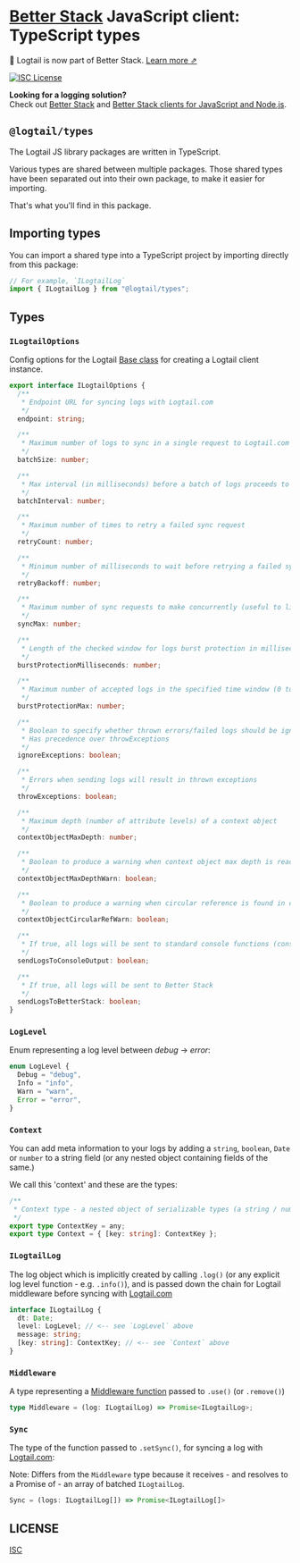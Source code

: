 # [Better Stack](https://betterstack.com/logs) JavaScript client: TypeScript types

📣 Logtail is now part of Better Stack. [Learn more ⇗](https://betterstack.com/press/introducing-better-stack/)

[![ISC License](https://img.shields.io/badge/license-ISC-ff69b4.svg)](LICENSE.md)

**Looking for a logging solution?**  
Check out [Better Stack](https://betterstack.com/logs) and [Better Stack clients for JavaScript and Node.js](https://betterstack.com/docs/logs/javascript/).

## `@logtail/types`

The Logtail JS library packages are written in TypeScript.

Various types are shared between multiple packages. Those shared types have been separated out into their own package, to make it easier for importing.

That's what you'll find in this package.

## Importing types

You can import a shared type into a TypeScript project by importing directly from this package:

```typescript
// For example, `ILogtailLog`
import { ILogtailLog } from "@logtail/types";
```

## Types

### `ILogtailOptions`

Config options for the Logtail [Base class](https://github.com/logtail/logtail-js/tree/master/packages/core#the-base-class) for creating a Logtail client instance.

```typescript
export interface ILogtailOptions {
  /**
   * Endpoint URL for syncing logs with Logtail.com
   */
  endpoint: string;

  /**
   * Maximum number of logs to sync in a single request to Logtail.com
   */
  batchSize: number;

  /**
   * Max interval (in milliseconds) before a batch of logs proceeds to syncing
   */
  batchInterval: number;

  /**
   * Maximum number of times to retry a failed sync request
   */
  retryCount: number;

  /**
   * Minimum number of milliseconds to wait before retrying a failed sync request
   */
  retryBackoff: number;

  /**
   * Maximum number of sync requests to make concurrently (useful to limit network I/O)
   */
  syncMax: number;

  /**
   * Length of the checked window for logs burst protection in milliseconds (0 to disable)
   */
  burstProtectionMilliseconds: number;

  /**
   * Maximum number of accepted logs in the specified time window (0 to disable)
   */
  burstProtectionMax: number;

  /**
   * Boolean to specify whether thrown errors/failed logs should be ignored
   * Has precedence over throwExceptions
   */
  ignoreExceptions: boolean;

  /**
   * Errors when sending logs will result in thrown exceptions
   */
  throwExceptions: boolean;

  /**
   * Maximum depth (number of attribute levels) of a context object
   */
  contextObjectMaxDepth: number;

  /**
   * Boolean to produce a warning when context object max depth is reached
   */
  contextObjectMaxDepthWarn: boolean;

  /**
   * Boolean to produce a warning when circular reference is found in context
   */
  contextObjectCircularRefWarn: boolean;

  /**
   * If true, all logs will be sent to standard console functions (console.info, console.warn, ...)
   */
  sendLogsToConsoleOutput: boolean;

  /**
   * If true, all logs will be sent to Better Stack
   */
  sendLogsToBetterStack: boolean;
}
```

### `LogLevel`

Enum representing a log level between _debug_ -> _error_:

```typescript
enum LogLevel {
  Debug = "debug",
  Info = "info",
  Warn = "warn",
  Error = "error",
}
```

### `Context`

You can add meta information to your logs by adding a `string`, `boolean`, `Date` or `number` to a string field (or any nested object containing fields of the same.)

We call this 'context' and these are the types:

```typescript
/**
 * Context type - a nested object of serializable types (a string / number / bool / null / undefined / Array / Date / Error)
 */
export type ContextKey = any;
export type Context = { [key: string]: ContextKey };
```

### `ILogtailLog`

The log object which is implicitly created by calling `.log()` (or any explicit log level function - e.g. `.info()`), and is passed down the chain for Logtail middleware before syncing with [Logtail.com](https://logtail.com)

```typescript
interface ILogtailLog {
  dt: Date;
  level: LogLevel; // <-- see `LogLevel` above
  message: string;
  [key: string]: ContextKey; // <-- see `Context` above
}
```

### `Middleware`

A type representing a [Middleware function](https://github.com/logtail/logtail-js/tree/master/packages/core#middleware) passed to `.use()` (or `.remove()`)

```typescript
type Middleware = (log: ILogtailLog) => Promise<ILogtailLog>;
```

### `Sync`

The type of the function passed to `.setSync()`, for syncing a log with [Logtail.com](https://logtail.com):

Note: Differs from the `Middleware` type because it receives - and resolves to a Promise of - an array of batched `ILogtailLog`.

```typescript
Sync = (logs: ILogtailLog[]) => Promise<ILogtailLog[]>
```

## LICENSE

[ISC](LICENSE.md)
